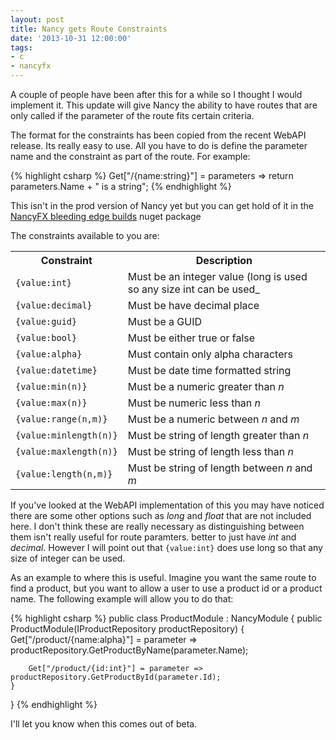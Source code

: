 ```yaml
---
layout: post
title: Nancy gets Route Constraints
date: '2013-10-31 12:00:00'
tags:
- c
- nancyfx
---
```


A couple of people have been after this for a while so I thought I would implement it. This update will give Nancy the ability to have routes that are only called if the parameter of the route fits certain criteria.

The format for the constraints has been copied from the recent WebAPI release. Its really easy to use. All you have to do is define the parameter name and the constraint as part of the route. For example:

{% highlight csharp %}
Get["/{name:string}"] = parameters => return parameters.Name + " is a string";
{% endhighlight %}

This isn't in the prod version of Nancy yet but you can get hold of it in the [NancyFX bleeding edge builds](https://www.myget.org/gallery/nancyfx) nuget package

The constraints available to you are:

<table>
	<tr>
		<th>Constraint</th>
		<th>Description</th>
	</tr>
	<tr>
		<td><code>{value:int}</code></td>
		<td>Must be an integer value (long is used so any size int can be used_</td>
	</tr>
	<tr>
		<td><code>{value:decimal}</code></td>
		<td>Must be have decimal place</td>
	</tr>
	<tr>
		<td><code>{value:guid}</code></td>
		<td>Must be a GUID</td>
	</tr>
	<tr>
		<td><code>{value:bool}</code></td>
		<td>Must be either true or false</td>
	</tr>
	<tr>
		<td><code>{value:alpha}</code></td>
		<td>Must contain only alpha characters</td>
	</tr>
	<tr>
		<td><code>{value:datetime}</code></td>
		<td>Must be date time formatted string</td>
	</tr>
	<tr>
		<td><code>{value:min(n)}</code></td>
		<td>Must be a numeric greater than <i>n</i>	</td>
	</tr>
	<tr>
		<td><code>{value:max(n)}</code></td>
		<td>Must be numeric less than <i>n</i></td>
	</tr>
	<tr>
		<td><code>{value:range(n,m)}</code></td>
		<td>Must be a numeric between <i>n</i> and <i>m</i></td>
	</tr>
	<tr>
		<td><code>{value:minlength(n)}</code></td>
		<td>Must be string of length greater than <i>n</i></td>
	</tr>
	<tr>
		<td><code>{value:maxlength(n)}</code></td>
		<td>Must be string of length less than <i>n</i></td>
	</tr>
	<tr>
		<td><code>{value:length(n,m)}</code></td>
		<td>Must be string of length between <i>n</i> and <i>m</i></td>
	</tr>
</table>

If you've looked at the WebAPI implementation of this you may have noticed there are some other options such as _long_ and _float_ that are not included here. I don't think these are really necessary as distinguishing between them isn't really useful for route paramters. better to just have _int_ and _decimal_. However I will point out that `{value:int}` does use long so that any size of integer can be used.

As an example to where this is useful. Imagine you want the same route to find a product, but you want to allow a user to use a product id or a product name. The following example will allow you to do that:

{% highlight csharp %}
public class ProductModule : NancyModule {
    public ProductModule(IProductRepository productRepository)
    { 
        Get["/product/{name:alpha}"] = parameter => productRepository.GetProductByName(parameter.Name);

        Get["/product/{id:int}"] = parameter => productRepository.GetProductById(parameter.Id);
    }
} 
{% endhighlight %}

I'll let you know when this comes out of beta.
